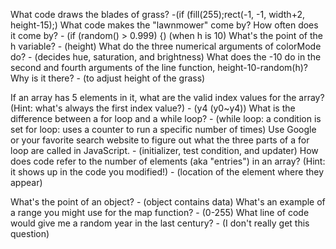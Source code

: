 What code draws the blades of grass? 
    -(if (fill(255);rect(-1, -1, width+2, height-15);)
What code makes the "lawnmower" come by? How often does it come by? 
    - (if (random() > 0.999) {) (when h is 10)
What's the point of the h variable? 
    - (height)
What do the three numerical arguments of colorMode do? 
    - (decides hue, saturation, and brightness)
What does the -10 do in the second and fourth arguments of the line function, height-10-random(h)? Why is it there? 
    - (to adjust height of the grass)


If an array has 5 elements in it, what are the valid index values for the array? (Hint: what's always the first index value?)
    - (y4 (y0~y4))
What is the difference between a for loop and a while loop?
    - (while loop: a condition is set
        for loop: uses a counter to run a specific number of times)
Use Google or your favorite search website to figure out what the three parts of a for loop are called in JavaScript.
    - (initializer, test condition, and updater)
How does code refer to the number of elements (aka "entries") in an array? (Hint: it shows up in the code you modified!)
    - (location of the element where they appear)
    
    
What's the point of an object?
    - (object contains data)
What's an example of a range you might use for the map function?
    - (0-255)
What line of code would give me a random year in the last century?
    - (I don't really get this question)
